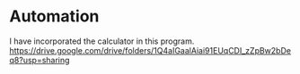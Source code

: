 # Automation
I have incorporated the calculator in this program.
https://drive.google.com/drive/folders/1Q4aIGaalAiai91EUqCDI_zZpBw2bDeq8?usp=sharing
